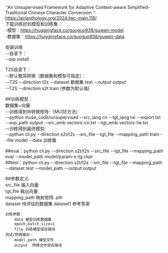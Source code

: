 
''An Unsupervised Framework for Adaptive Context-aware Simplified-Traditional Chinese Character Conversion   ''  
https://aclanthology.org/2024.lrec-main.118/   
下载训练好的模型和训练集：  
  -模型：https://huggingface.co/guoguo938/guwen-model  
  -数据集：https://huggingface.co/guoguo938/guwen-data  


安装训练  
--目录下：  
--pip install .    

    
T2S目录下：  
    --默认繁简转换（数据集和模型可指定）：  
      --T2S --direction t2s  --dataset 数据集 test --output output    
    --T2S --direction s2t train         (参数为默认值)   


##训练模型：  
    数据集+向量   
    --训练得到W转换矩阵:（MUSE方法）  
        --python muse_code/unsupervised --src_lang cn --tgt_lang tw --export txt --exp_path output --src_emb vectors-cn.txt  --tgt_emb vectors-tw.txt  
    --训练得到最终模型:  
        --python cli.py --direction s2t/t2s --src_file --tgt_file --mapping_path   train --file model    --data 训练集                        
    
##eval：python  cli.py  --direction s2t/t2s   --src_file --tgt_file --mapping_path  eval  --model_path model/param-s-tg.ckpt  
##test：python cli.py  --direction s2t/t2s  --src_file --tgt_file --mapping_path --dataset  test --model_path  --output output  

##参数定义:  
    src_file 输入向量  
    tgt_file 输出向量  
    mapping_path 映射矩阵 .pth  
    dataset  待评估的数据集  dataset1 参考答案  

    训练参数：  
        data 模型训练数据集  
        epoch,batch_size=1  
        file 训练模型保存路径  
    测试/转换输出：  
        model_path 模型文件  
        output  转换文件保存路径  





